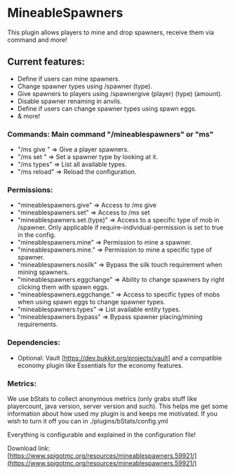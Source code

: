 # MineableSpawners

This plugin allows players to mine and drop spawners, receive them via command and more!​

## Current features:

* Define if users can mine spawners.
* Change spawner types using /spawner (type).
* Give spawners to players using /spawnergive (player) (type) (amount).
* Disable spawner renaming in anvils.
* Define if users can change spawner types using spawn eggs.
* & more!

### Commands: Main command "/mineablespawners" or "ms"

* "/ms give <player> <type> <amount>" => Give a player spawners.
* "/ms set <mob>" => Set a spawner type by looking at it.
* "/ms types" => List all available types.
* "/ms reload" => Reload the configuration.

### Permissions:

* "mineablespawners.give" => Access to /ms give
* "mineablespawners.set" => Access to /ms set
* "mineablespawners.set.(type)" => Access to a specific type of mob in /spawner. Only applicable if
  require-individual-permission is set to true in the config.
* "mineablespawners.mine" => Permission to mine a spawner.
* "mineablespawners.mine.<type>" => Permission to mine a specific type of spawner.
* "mineablespawners.nosilk" => Bypass the silk touch requirement when mining spawners.
* "mineablespawners.eggchange" => Ability to change spawners by right clicking them with spawn eggs.
* "mineablespawners.eggchange.<type>" => Access to specific types of mobs when using spawn eggs to change spawner types.
* "mineablespawners.types" => List available entity types.
* "mineablespawners.bypass" => Bypass spawner placing/mining requirements.

### Dependencies:

* Optional: Vault [https://dev.bukkit.org/projects/vault] and a compatible economy plugin like Essentials for the
  economy features.

### Metrics:

We use bStats to collect anonymous metrics (only grabs stuff like playercount, java version, server version and such).
This helps me get some information about how used my plugin is and keeps me motivated. If you wish to turn it off you
can in ./plugins/bStats/config.yml

Everything is configurable and explained in the configuration file!

Download
link: [https://www.spigotmc.org/resources/mineablespawners.59921/](https://www.spigotmc.org/resources/mineablespawners.59921/)
